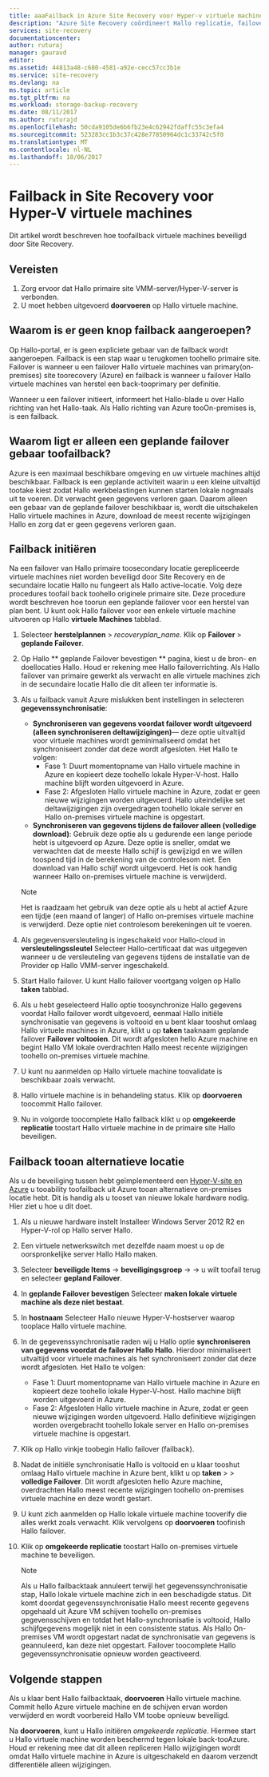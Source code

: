 ```yaml
---
title: aaaFailback in Azure Site Recovery voor Hyper-v virtuele machines | Microsoft Docs
description: "Azure Site Recovery coördineert Hallo replicatie, failovers en herstel van virtuele machines en fysieke servers. Meer informatie over failback vanuit Azure tooon-premises datacenter."
services: site-recovery
documentationcenter: 
author: ruturaj
manager: gauravd
editor: 
ms.assetid: 44813a48-c680-4581-a92e-cecc57cc3b1e
ms.service: site-recovery
ms.devlang: na
ms.topic: article
ms.tgt_pltfrm: na
ms.workload: storage-backup-recovery
ms.date: 08/11/2017
ms.author: ruturajd
ms.openlocfilehash: 50cda9105de6b6fb23e4c62942fdaffc55c3efa4
ms.sourcegitcommit: 523283cc1b3c37c428e77850964dc1c33742c5f0
ms.translationtype: MT
ms.contentlocale: nl-NL
ms.lasthandoff: 10/06/2017
---
```

# <a name="failback-in-site-recovery-for-hyper-v-virtual-machines"></a>Failback in Site Recovery voor Hyper-V virtuele machines

Dit artikel wordt beschreven hoe toofailback virtuele machines beveiligd door Site Recovery.

## <a name="prerequisites"></a>Vereisten
1. Zorg ervoor dat Hallo primaire site VMM-server/Hyper-V-server is verbonden.
2. U moet hebben uitgevoerd **doorvoeren** op Hallo virtuele machine.

## <a name="why-is-there-no-button-called-failback"></a>Waarom is er geen knop failback aangeroepen?
Op Hallo-portal, er is geen expliciete gebaar van de failback wordt aangeroepen. Failback is een stap waar u terugkomen toohello primaire site. Failover is wanneer u een failover Hallo virtuele machines van primary(on-premises) site toorecovery (Azure) en failback is wanneer u failover Hallo virtuele machines van herstel een back-tooprimary per definitie.

Wanneer u een failover initieert, informeert het Hallo-blade u over Hallo richting van het Hallo-taak. Als Hallo richting van Azure tooOn-premises is, is een failback.

## <a name="why-is-there-only-a-planned-failover-gesture-toofailback"></a>Waarom ligt er alleen een geplande failover gebaar toofailback?
Azure is een maximaal beschikbare omgeving en uw virtuele machines altijd beschikbaar. Failback is een geplande activiteit waarin u een kleine uitvaltijd tootake kiest zodat Hallo werkbelastingen kunnen starten lokale nogmaals uit te voeren. Dit verwacht geen gegevens verloren gaan. Daarom alleen een gebaar van de geplande failover beschikbaar is, wordt die uitschakelen Hallo virtuele machines in Azure, download de meest recente wijzigingen Hallo en zorg dat er geen gegevens verloren gaan.

## <a name="initiate-failback"></a>Failback initiëren
Na een failover van Hallo primaire toosecondary locatie gerepliceerde virtuele machines niet worden beveiligd door Site Recovery en de secundaire locatie Hallo nu fungeert als Hallo active-locatie. Volg deze procedures toofail back toohello originele primaire site. Deze procedure wordt beschreven hoe toorun een geplande failover voor een herstel van plan bent. U kunt ook Hallo failover voor een enkele virtuele machine uitvoeren op Hallo **virtuele Machines** tabblad.

1. Selecteer **herstelplannen** > *recoveryplan_name*. Klik op **Failover** > **geplande Failover**.
2. Op Hallo ** geplande Failover bevestigen ** pagina, kiest u de bron- en doellocaties Hallo. Houd er rekening mee Hallo failoverrichting. Als Hallo failover van primaire gewerkt als verwacht en alle virtuele machines zich in de secundaire locatie Hallo die dit alleen ter informatie is.
3. Als u failback vanuit Azure mislukken bent instellingen in selecteren **gegevenssynchronisatie**:

   * **Synchroniseren van gegevens voordat failover wordt uitgevoerd (alleen synchroniseren deltawijzigingen)**— deze optie uitvaltijd voor virtuele machines wordt geminimaliseerd omdat het synchroniseert zonder dat deze wordt afgesloten. Het Hallo te volgen:
     * Fase 1: Duurt momentopname van Hallo virtuele machine in Azure en kopieert deze toohello lokale Hyper-V-host. Hallo machine blijft worden uitgevoerd in Azure.
     * Fase 2: Afgesloten Hallo virtuele machine in Azure, zodat er geen nieuwe wijzigingen worden uitgevoerd. Hallo uiteindelijke set deltawijzigingen zijn overgedragen toohello lokale server en Hallo on-premises virtuele machine is opgestart.

    - **Synchroniseren van gegevens tijdens de failover alleen (volledige download)**: Gebruik deze optie als u gedurende een lange periode hebt is uitgevoerd op Azure. Deze optie is sneller, omdat we verwachten dat de meeste Hallo schijf is gewijzigd en we willen toospend tijd in de berekening van de controlesom niet. Een download van Hallo schijf wordt uitgevoerd. Het is ook handig wanneer Hallo on-premises virtuele machine is verwijderd.

    >[!NOTE]
    >Het is raadzaam het gebruik van deze optie als u hebt al actief Azure een tijdje (een maand of langer) of Hallo on-premises virtuele machine is verwijderd. Deze optie niet controlesom berekeningen uit te voeren.
    >
    >




4. Als gegevensversleuteling is ingeschakeld voor Hallo-cloud in **versleutelingssleutel** Selecteer Hallo-certificaat dat was uitgegeven wanneer u de versleuteling van gegevens tijdens de installatie van de Provider op Hallo VMM-server ingeschakeld.
5. Start Hallo failover. U kunt Hallo failover voortgang volgen op Hallo **taken** tabblad.
6. Als u hebt geselecteerd Hallo optie toosynchronize Hallo gegevens voordat Hallo failover wordt uitgevoerd, eenmaal Hallo initiële synchronisatie van gegevens is voltooid en u bent klaar tooshut omlaag Hallo virtuele machines in Azure, klikt u op **taken** taaknaam geplande failover **Failover voltooien**. Dit wordt afgesloten hello Azure machine en begint Hallo VM lokale overdrachten Hallo meest recente wijzigingen toohello on-premises virtuele machine.
7. U kunt nu aanmelden op Hallo virtuele machine toovalidate is beschikbaar zoals verwacht.
8. Hallo virtuele machine is in behandeling status. Klik op **doorvoeren** toocommit Hallo failover.
9. Nu in volgorde toocomplete Hallo failback klikt u op **omgekeerde replicatie** toostart Hallo virtuele machine in de primaire site Hallo beveiligen.

## <a name="failback-tooan-alternate-location"></a>Failback tooan alternatieve locatie
Als u de beveiliging tussen hebt geïmplementeerd een [Hyper-V-site en Azure](site-recovery-hyper-v-site-to-azure.md) u tooability toofailback uit Azure tooan alternatieve on-premises locatie hebt. Dit is handig als u tooset van nieuwe lokale hardware nodig. Hier ziet u hoe u dit doet.

1. Als u nieuwe hardware instelt Installeer Windows Server 2012 R2 en Hyper-V-rol op Hallo server Hallo.
2. Een virtuele netwerkswitch met dezelfde naam moest u op de oorspronkelijke server Hallo Hallo maken.
3. Selecteer **beveiligde Items** -> **beveiligingsgroep**  ->  <ProtectionGroupName>  ->  <VirtualMachineName> u wilt toofail terug en selecteer **gepland Failover**.
4. In **geplande Failover bevestigen** Selecteer **maken lokale virtuele machine als deze niet bestaat**.
5. In **hostnaam** Selecteer Hallo nieuwe Hyper-V-hostserver waarop tooplace Hallo virtuele machine.
6. In de gegevenssynchronisatie raden wij u Hallo optie **synchroniseren van gegevens voordat de failover Hallo Hallo**. Hierdoor minimaliseert uitvaltijd voor virtuele machines als het synchroniseert zonder dat deze wordt afgesloten. Het Hallo te volgen:

   * Fase 1: Duurt momentopname van Hallo virtuele machine in Azure en kopieert deze toohello lokale Hyper-V-host. Hallo machine blijft worden uitgevoerd in Azure.
   * Fase 2: Afgesloten Hallo virtuele machine in Azure, zodat er geen nieuwe wijzigingen worden uitgevoerd. Hallo definitieve wijzigingen worden overgebracht toohello lokale server en Hallo on-premises virtuele machine is opgestart.
7. Klik op Hallo vinkje toobegin Hallo failover (failback).
8. Nadat de initiële synchronisatie Hallo is voltooid en u klaar tooshut omlaag Hallo virtuele machine in Azure bent, klikt u op **taken** > <planned failover job> > **volledige Failover**. Dit wordt afgesloten hello Azure machine, overdrachten Hallo meest recente wijzigingen toohello on-premises virtuele machine en deze wordt gestart.
9. U kunt zich aanmelden op Hallo lokale virtuele machine tooverify die alles werkt zoals verwacht. Klik vervolgens op **doorvoeren** toofinish Hallo failover.
10. Klik op **omgekeerde replicatie** toostart Hallo on-premises virtuele machine te beveiligen.

    > [!NOTE]
    > Als u Hallo failbacktaak annuleert terwijl het gegevenssynchronisatie stap, Hallo lokale virtuele machine zich in een beschadigde status. Dit komt doordat gegevenssynchronisatie Hallo meest recente gegevens opgehaald uit Azure VM schijven toohello on-premises gegevensschijven en totdat het Hallo-synchronisatie is voltooid, Hallo schijfgegevens mogelijk niet in een consistente status. Als Hallo On-premises VM wordt opgestart nadat de synchronisatie van gegevens is geannuleerd, kan deze niet opgestart. Failover toocomplete Hallo gegevenssynchronisatie opnieuw worden geactiveerd.
    >
    >



## <a name="next-steps"></a>Volgende stappen

Als u klaar bent Hallo failbacktaak, **doorvoeren** Hallo virtuele machine. Commit hello Azure virtuele machine en de schijven ervan worden verwijderd en wordt voorbereid Hallo VM toobe opnieuw beveiligd.

Na **doorvoeren**, kunt u Hallo initiëren *omgekeerde replicatie*. Hiermee start u Hallo virtuele machine worden beschermd tegen lokale back-tooAzure. Houd er rekening mee dat dit alleen repliceren Hallo wijzigingen wordt omdat Hallo virtuele machine in Azure is uitgeschakeld en daarom verzendt differentiële alleen wijzigingen.
